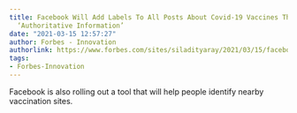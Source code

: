 ```yaml
---
title: Facebook Will Add Labels To All Posts About Covid-19 Vaccines That Will Promote
  ‘Authoritative Information’
date: "2021-03-15 12:57:27"
author: Forbes - Innovation
authorlink: https://www.forbes.com/sites/siladityaray/2021/03/15/facebook-will-add-labels-to-all-posts-about-covid-19-vaccines-that-will-promote-authoritative-information/
tags:
- Forbes-Innovation
---
```

Facebook is also rolling out a tool that will help people identify nearby vaccination sites.